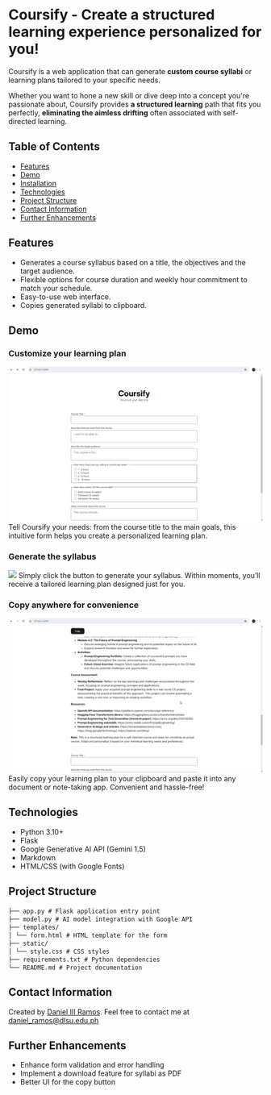 # Coursify - Create a structured learning experience personalized for you!

Coursify is a web application that can generate **custom course syllabi** or 
learning plans tailored to your specific needs. 

Whether you want to hone a new skill or dive deep into a concept you're 
passionate about, Coursify provides **a structured learning** path that fits 
you perfectly, **eliminating the aimless drifting** often associated with 
self-directed learning.

## Table of Contents
- [Features](#features)
- [Demo](#demo)
- [Installation](#installation) <!-- - [Usage](#usage) -->
- [Technologies](#technologies) <!-- - [API Integration](#api-integration) -->
- [Project Structure](#project-structure)
- [Contact Information](#contact-information)
- [Further Enhancements](#further-enhancements)

## Features
- Generates a course syllabus based on a title, the objectives and the target 
audience.
- Flexible options for course duration and weekly hour commitment to match your 
schedule.
- Easy-to-use web interface.
- Copies generated syllabi to clipboard.

## Demo
### Customize your learning plan
![](docs/demo1.gif)
Tell Coursify your needs: from the course title to the main goals, this 
intuitive form helps you create a personalized learning plan.

### Generate the syllabus
![](docs/demo2.gif)
Simply click the button to generate your syllabus. Within moments, you’ll 
receive a tailored learning plan designed just for you.

### Copy anywhere for convenience
![](docs/demo3.gif)
Easily copy your learning plan to your clipboard and paste it into any document 
or note-taking app. Convenient and hassle-free!

<!-- ## Running Locally

### Installation

### Usage -->

## Technologies
- Python 3.10+
- Flask
- Google Generative AI API (Gemini 1.5)
- Markdown
- HTML/CSS (with Google Fonts)

<!-- ## API Integration
This project uses [Google Generative AI](https://cloud.google.com/generative-ai)
to generate course syllabi based on user input. To access their API, you need 
to:
1.  -->

## Project Structure

```
├── app.py # Flask application entry point
├── model.py # AI model integration with Google API
├── templates/
│ └── form.html # HTML template for the form
├── static/
│ └── style.css # CSS styles
├── requirements.txt # Python dependencies
└── README.md # Project documentation
```

## Contact Information
Created by [Daniel III Ramos](https://github.com/dhannn). Feel free to 
contact me at [daniel_ramos@dlsu.edu.ph](mailto:daniel_ramos@dlsu.edu.ph)

## Further Enhancements
- Enhance form validation and error handling
- Implement a download feature for syllabi as PDF
- Better UI for the copy button
